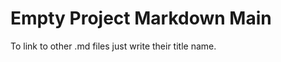 Empty Project Markdown Main
===========================
To link to other .md files just write their title name.
